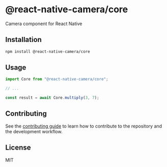 # @react-native-camera/core

Camera component for React Native

## Installation

```sh
npm install @react-native-camera/core
```

## Usage

```js
import Core from "@react-native-camera/core";

// ...

const result = await Core.multiply(3, 7);
```

## Contributing

See the [contributing guide](CONTRIBUTING.md) to learn how to contribute to the repository and the development workflow.

## License

MIT

